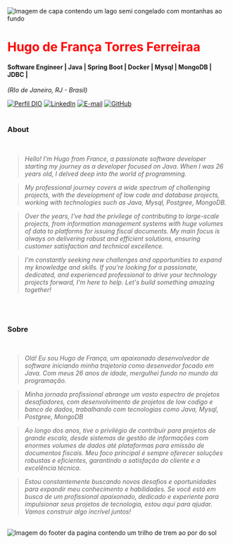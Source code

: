 <img align="center" padding="0" alt="Imagem de capa contendo um lago semi congelado com montanhas ao fundo" src="https://media.licdn.com/dms/image/D4D16AQHleJwD7SZAYg/profile-displaybackgroundimage-shrink_350_1400/0/1708634547699?e=1714608000&v=beta&t=UA9hWN_DX404qGZGPHM-UK7sf5sHymVXysBj3SvvR1I">
<br >

<h1> 
  <a href="https://www.linkedin.com/in/hugo-de-fran%C3%A7a-torres-5a9058287/" style="color: #f00 !important; text-decoration: none; color: inherit;">
    <span>Hugo de França Torres Ferreiraa</span>
  </a>
</h1>

#### Software Engineer | Java | Spring Boot | Docker | Mysql | MongoDB | JDBC | 
<i>(RIo de Janeiro, RJ - Brasil)</i>

[![Perfil DIO](https://img.shields.io/badge/-Meu%20Perfil%20na%20DIO-0077B5?style=for-the-badge&logo=gitbook&logoColor=white)](https://web.dio.me/users/f3rreirahugo?tab=achievements)
[![LinkedIn](https://img.shields.io/badge/linkedin-%230077B5.svg?style=for-the-badge&logo=linkedin&logoColor=white)](https://www.linkedin.com/in/hugo-de-fran%C3%A7a-torres-5a9058287/)
[![E-mail](https://img.shields.io/badge/-Email-0077B5?style=for-the-badge&logo=microsoft-outlook&logoColor=white)](f3rreirahugo@hotmail.com) 
[![GitHub](https://img.shields.io/badge/GitHub-0077B5?style=for-the-badge&logo=github&logoColor=white)](https://github.com/Hugoftf)
<br />
<br />

### About 
<i>
<br />
  
> Hello! I'm Hugo from France, a passionate software developer starting my journey as a developer focused on Java. When I was 26 years old, I delved deep into the world of programming.
  
> My professional journey covers a wide spectrum of challenging projects, with the development of low code and database projects, working with technologies such as Java, Mysql, Postgree, MongoDB.
  
> Over the years, I've had the privilege of contributing to large-scale projects, from information management systems with huge volumes of data to platforms for issuing fiscal documents. My main focus is always on delivering robust and efficient solutions, ensuring customer satisfaction and technical excellence.
  
  
> I'm constantly seeking new challenges and opportunities to expand my knowledge and skills. If you're looking for a passionate, dedicated, and experienced professional to drive your technology projects forward, I'm here to help. Let's build something amazing together!
<br />
<br />
</i>

###  Sobre
<i>
<br />

> Olá! Eu sou Hugo de França, um apaixonado desenvolvedor de software iniciando minha trajetoria como desenvedor focado em Java. Com meus 26 anos de idade, mergulhei fundo no mundo da programação.
  
> Minha jornada profissional abrange um vasto espectro de projetos desafiadores, com desenvolvimento de projetos de low codigo e banco de dados, trabalhando com tecnologias como Java, Mysql, Postgree, MongoDB
  
> Ao longo dos anos, tive o privilégio de contribuir para projetos de grande escala, desde sistemas de gestão de informações com enormes volumes de dados até plataformas para emissão de documentos fiscais. Meu foco principal é sempre oferecer soluções robustas e eficientes, garantindo a satisfação do cliente e a excelência técnica.
    
> Estou constantemente buscando novos desafios e oportunidades para expandir meu conhecimento e habilidades. Se você está em busca de um profissional apaixonado, dedicado e experiente para impulsionar seus projetos de tecnologia, estou aqui para ajudar. Vamos construir algo incrível juntos!
</i>


<br />

<img align="center" padding="0" alt="Imagem do footer da pagina contendo um trilho de trem ao por do sol" src="https://media.licdn.com/dms/image/C5616AQEy_2s0SSuEUA/profile-displaybackgroundimage-shrink_350_1400/0/1658235864274?e=1714608000&v=beta&t=jYrHUWyaoJJ--afHNEZQvgMZ2w9tMoNetRLLjFJ_Oho">

